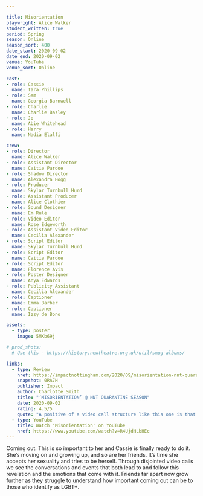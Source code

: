 ```yaml
---

title: Misorientation
playwright: Alice Walker
student_written: true
period: Spring
season: Online
season_sort: 400
date_start: 2020-09-02
date_end: 2020-09-02
venue: YouTube 
venue_sort: Online 

cast:
- role: Cassie
  name: Tara Phillips
- role: Sam
  name: Georgia Barnwell
- role: Charlie
  name: Charlie Basley
- role: Jo
  name: Abie Whitehead
- role: Harry
  name: Nadia Elalfi

crew:
- role: Director
  name: Alice Walker
- role: Assistant Director
  name: Caitie Pardoe
- role: Shadow Director
  name: Alexandra Hogg
- role: Producer
  name: Skylar Turnbull Hurd
- role: Assistant Producer
  name: Alice Clothier
- role: Sound Designer 
  name: Em Rule
- role: Video Editor
  name: Rose Edgeworth
- role: Assistant Video Editor
  name: Cecilia Alexander
- role: Script Editor 
  name: Skylar Turnbull Hurd
- role: Script Editor 
  name: Caitie Pardoe
- role: Script Editor 
  name: Florence Avis
- role: Poster Designer 
  name: Anya Edwards
- role: Publicity Assistant 
  name: Cecilia Alexander
- role: Captioner
  name: Emma Barber
- role: Captioner
  name: Izzy de Bono

assets:
  - type: poster
    image: 5MKb69j

# prod_shots:
  # Use this - https://history.newtheatre.org.uk/util/smug-albums/

links:
  - type: Review
    href: https://impactnottingham.com/2020/09/misorientation-nnt-quarantine-season/
    snapshot: 0RA7H
    publisher: Impact
    author: Charlotte Smith
    title: "‘MISORIENTATION’ @ NNT QUARANTINE SEASON"
    date: 2020-09-02
    rating: 4.5/5
    quote: "A positive of a video call structure like this one is that you feel like you are in the zoom call with them all, and are then further drawn into the story. This prompts your own strong reactions to the conversations being had and I definitely wanted to speak up like I really was part of the call."
  - type: YouTube 
    title: Watch 'Misorientation' on YouTube
    href: https://www.youtube.com/watch?v=R4UjdHLbHEc
---
```


Coming out. This is so important to her and Cassie is finally ready to do it. She’s moving on and growing up, and so are her friends. It’s time she accepts her sexuality and tries to be herself. Through disjointed video calls we see the conversations and events that both lead to and follow this revelation and the emotions that come with it. Friends far apart now grow further as they struggle to understand how important coming out can be to those who identify as LGBT+. 

